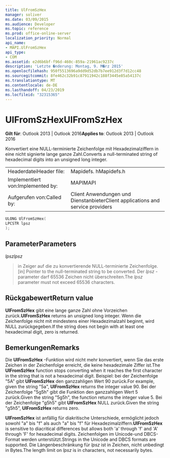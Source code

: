 ```yaml
---
title: UlFromSzHex
manager: soliver
ms.date: 03/09/2015
ms.audience: Developer
ms.topic: reference
ms.prod: office-online-server
localization_priority: Normal
api_name:
- MAPI.UlFromSzHex
api_type:
- COM
ms.assetid: e2d6b6bf-f96d-460c-859a-21961ac9237c
description: 'Letzte �nderung: Montag, 9. M�rz 2015'
ms.openlocfilehash: 950f5513696a9dd9d52db7b7ee912d3f7d12cc48
ms.sourcegitcommit: 8fe462c32b91c87911942c188f3445e85a54137c
ms.translationtype: MT
ms.contentlocale: de-DE
ms.lasthandoff: 04/23/2019
ms.locfileid: "32315365"
---
```

# <a name="ulfromszhex"></a><span data-ttu-id="989c8-103">UlFromSzHex</span><span class="sxs-lookup"><span data-stu-id="989c8-103">UlFromSzHex</span></span>

  
  
<span data-ttu-id="989c8-104">**Gilt für**: Outlook 2013 | Outlook 2016</span><span class="sxs-lookup"><span data-stu-id="989c8-104">**Applies to**: Outlook 2013 | Outlook 2016</span></span> 
  
<span data-ttu-id="989c8-105">Konvertiert eine NULL-terminierte Zeichenfolge mit Hexadezimalziffern in eine nicht signierte lange ganze Zahl.</span><span class="sxs-lookup"><span data-stu-id="989c8-105">Converts a null-terminated string of hexadecimal digits into an unsigned long integer.</span></span> 
  
|||
|:-----|:-----|
|<span data-ttu-id="989c8-106">Headerdatei</span><span class="sxs-lookup"><span data-stu-id="989c8-106">Header file:</span></span>  <br/> |<span data-ttu-id="989c8-107">Mapidefs. h</span><span class="sxs-lookup"><span data-stu-id="989c8-107">Mapidefs.h</span></span>  <br/> |
|<span data-ttu-id="989c8-108">Implementiert von:</span><span class="sxs-lookup"><span data-stu-id="989c8-108">Implemented by:</span></span>  <br/> |<span data-ttu-id="989c8-109">MAPI</span><span class="sxs-lookup"><span data-stu-id="989c8-109">MAPI</span></span>  <br/> |
|<span data-ttu-id="989c8-110">Aufgerufen von:</span><span class="sxs-lookup"><span data-stu-id="989c8-110">Called by:</span></span>  <br/> |<span data-ttu-id="989c8-111">Client Anwendungen und Dienstanbieter</span><span class="sxs-lookup"><span data-stu-id="989c8-111">Client applications and service providers</span></span>  <br/> |
   
```cpp
ULONG UlFromSzHex(
LPCSTR lpsz
);
```

## <a name="parameters"></a><span data-ttu-id="989c8-112">Parameter</span><span class="sxs-lookup"><span data-stu-id="989c8-112">Parameters</span></span>

 <span data-ttu-id="989c8-113">_lpsz_</span><span class="sxs-lookup"><span data-stu-id="989c8-113">_lpsz_</span></span>
  
> <span data-ttu-id="989c8-114">in Zeiger auf die zu konvertierende NULL-terminierte Zeichenfolge.</span><span class="sxs-lookup"><span data-stu-id="989c8-114">[in] Pointer to the null-terminated string to be converted.</span></span> <span data-ttu-id="989c8-115">Der _lpsz_ -parameter darf 65536 Zeichen nicht überschreiten.</span><span class="sxs-lookup"><span data-stu-id="989c8-115">The  _lpsz_ parameter must not exceed 65536 characters.</span></span> 
    
## <a name="return-value"></a><span data-ttu-id="989c8-116">Rückgabewert</span><span class="sxs-lookup"><span data-stu-id="989c8-116">Return value</span></span>

 <span data-ttu-id="989c8-117">**UlFromSzHex** gibt eine lange ganze Zahl ohne Vorzeichen zurück.</span><span class="sxs-lookup"><span data-stu-id="989c8-117">**UlFromSzHex** returns an unsigned long integer.</span></span> <span data-ttu-id="989c8-118">Wenn die Zeichenfolge nicht mit mindestens einer Hexadezimalzahl beginnt, wird NULL zurückgegeben.</span><span class="sxs-lookup"><span data-stu-id="989c8-118">If the string does not begin with at least one hexadecimal digit, zero is returned.</span></span> 
  
## <a name="remarks"></a><span data-ttu-id="989c8-119">Bemerkungen</span><span class="sxs-lookup"><span data-stu-id="989c8-119">Remarks</span></span>

<span data-ttu-id="989c8-120">Die **UlFromSzHex** -Funktion wird nicht mehr konvertiert, wenn Sie das erste Zeichen in der Zeichenfolge erreicht, die keine hexadezimale Ziffer ist.</span><span class="sxs-lookup"><span data-stu-id="989c8-120">The **UlFromSzHex** function stops converting when it reaches the first character in the string that is not a hexadecimal digit.</span></span> <span data-ttu-id="989c8-121">Beispiel: bei der Zeichenfolge "5A" gibt **UlFromSzHex** den ganzzahligen Wert 90 zurück.</span><span class="sxs-lookup"><span data-stu-id="989c8-121">For example, given the string "5a", **UlFromSzHex** returns the integer value 90.</span></span> <span data-ttu-id="989c8-122">Bei der Zeichenfolge "5g5h" gibt die Funktion den ganzzahligen Wert 5 zurück.</span><span class="sxs-lookup"><span data-stu-id="989c8-122">Given the string "5g5h", the function returns the integer value 5.</span></span> <span data-ttu-id="989c8-123">Bei der Zeichenfolge "g5h5" gibt **UlFromSzHex** NULL zurück.</span><span class="sxs-lookup"><span data-stu-id="989c8-123">Given the string "g5h5", **UlFromSzHex** returns zero.</span></span> 
  
 <span data-ttu-id="989c8-124">**UlFromSzHex** ist anfällig für diakritische Unterschiede, ermöglicht jedoch sowohl "a" bis "f" als auch "a" bis "f" für Hexadezimalziffern.</span><span class="sxs-lookup"><span data-stu-id="989c8-124">**UlFromSzHex** is sensitive to diacritical differences but allows both 'a' through 'f' and 'A' through 'F' for hexadecimal digits.</span></span> <span data-ttu-id="989c8-125">Zeichenfolgen im Unicode-und DBCS-Format werden unterstützt.</span><span class="sxs-lookup"><span data-stu-id="989c8-125">Strings in the Unicode and DBCS formats are supported.</span></span> <span data-ttu-id="989c8-126">Die Längenbeschränkung für _lpsz_ ist in Zeichen, nicht unbedingt in Bytes.</span><span class="sxs-lookup"><span data-stu-id="989c8-126">The length limit on  _lpsz_ is in characters, not necessarily bytes.</span></span> 
  

